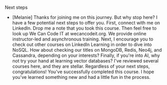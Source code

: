 Next steps
- [Melanie] Thanks for joining me on this journey. But why stop here? I have a few potential next steps to offer you. First, connect with me on LinkedIn. Drop me a note that you took this course. Then feel free to look up We Can Code IT at wecancodeit.org. We provide online instructor-led and asynchronous training. Next, I encourage you to check out other courses on LinkedIn Learning in order to dive into NoSQL. How about checking our titles on MongoDB, Redis, Neo4j, and Cassandra, depending on your interests? Finally, if you're into AI, why not try your hand at learning vector databases? I've reviewed several courses here, and they are stellar. Regardless of your next steps, congratulations! You've successfully completed this course. I hope you've learned something new and had a little fun in the process.